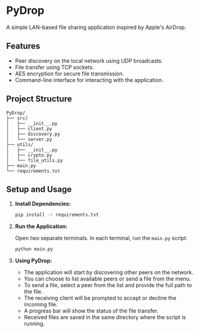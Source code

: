 # PyDrop

A simple LAN-based file sharing application inspired by Apple's AirDrop.

## Features

- Peer discovery on the local network using UDP broadcasts.
- File transfer using TCP sockets.
- AES encryption for secure file transmission.
- Command-line interface for interacting with the application.

## Project Structure

```
PyDrop/
├── src/
│   ├── __init__.py
│   ├── client.py
│   ├── discovery.py
│   └── server.py
├── utils/
│   ├── __init__.py
│   ├── crypto.py
│   └── file_utils.py
├── main.py
└── requirements.txt
```

## Setup and Usage

1.  **Install Dependencies:**

    ```bash
    pip install -r requirements.txt
    ```

2.  **Run the Application:**

    Open two separate terminals. In each terminal, run the `main.py` script:

    ```bash
    python main.py
    ```

3.  **Using PyDrop:**

    -   The application will start by discovering other peers on the network.
    -   You can choose to list available peers or send a file from the menu.
    -   To send a file, select a peer from the list and provide the full path to the file.
    -   The receiving client will be prompted to accept or decline the incoming file.
    -   A progress bar will show the status of the file transfer.
    -   Received files are saved in the same directory where the script is running.
